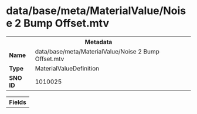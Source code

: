 <h1>data/base/meta/MaterialValue/Noise 2 Bump Offset.mtv</h1><table><tr><th colspan="100%">Metadata</th></tr><tr><td><b>Name</b></td><td>data/base/meta/MaterialValue/Noise 2 Bump Offset.mtv</td></tr><tr><td><b>Type</b></td><td>MaterialValueDefinition</td></tr><tr><td><b>SNO ID</b></td><td>1010025</td></tr></table>

<table><tr><th colspan="100%">Fields</th></tr></table>


